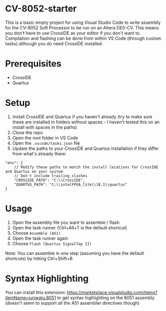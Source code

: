 # CV-8052-starter

This is a basic empty project for using Visual Studio Code to write assembly for the CV-8052 Soft Processor to be run on an Altera DE0-CV.
This means you don't have to use CrossIDE as your editor if you don't want to.
Compilation and flashing can be done from within VS Code (through custom tasks) although you do need CrossIDE installed.

# Prerequisites

* CrossIDE
* Quartus

# Setup

1. Install CrossIDE and Quartus if you haven't already (try to make sure these are installed in folders without spaces - I haven't tested this on an install with spaces in the paths)
1. Clone the repo
1. Open the root folder in VS Code
1. Open the `.vscode/tasks.json` file
1. Update the paths to your CrossIDE and Quartus installation if they differ from what's already there:
```
"env": {
    // Modify these paths to match the install locations for CrossIDE and Quartus on your system
    // Don't include trailing slashes
    "CROSSIDE_PATH": "C:\\CrossIDE",
    "QUARTUS_PATH": "C:\\intelFPGA_lite\\18.1\\quartus"
}
```

# Usage

1. Open the assembly file you want to assemble / flash
1. Open the task runner (Ctrl+Alt+T is the default shortcut)
1. Choose `Assemble (A51)`
1. Open the task runner again
1. Choose `Flash (Quartus SignalTap II)`

Note: You can assemble in one step (assuming you have the default shortcuts) by hitting Ctrl+Shift+B

# Syntax Highlighting

You can install this extension: https://marketplace.visualstudio.com/items?itemName=junwatu.8051 to get syntax highlighting on the 8051 assembly (doesn't seem to support all the A51 assembler directives though)

